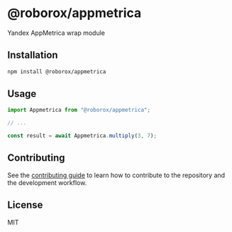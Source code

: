 # @roborox/appmetrica

Yandex AppMetrica wrap module

## Installation

```sh
npm install @roborox/appmetrica
```

## Usage

```js
import Appmetrica from "@roborox/appmetrica";

// ...

const result = await Appmetrica.multiply(3, 7);
```

## Contributing

See the [contributing guide](CONTRIBUTING.md) to learn how to contribute to the repository and the development workflow.

## License

MIT
